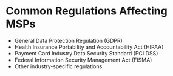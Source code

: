 # Common Regulations Affecting MSPs

* General Data Protection Regulation (GDPR)
* Health Insurance Portability and Accountability Act (HIPAA)
* Payment Card Industry Data Security Standard (PCI DSS)
* Federal Information Security Management Act (FISMA)
* Other industry-specific regulations
